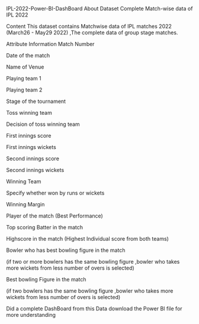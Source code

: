 IPL-2022-Power-BI-DashBoard
About Dataset Complete Match-wise data of IPL 2022

Content This dataset contains Matchwise data of IPL matches 2022 (March26 - May29 2022) ,The complete data of group stage matches.

Attribute Information
Match Number

Date of the match

Name of Venue

Playing team 1

Playing team 2

Stage of the tournament

Toss winning team

Decision of toss winning team

First innings score

First innings wickets

Second innings score

Second innings wickets

Winning Team

Specify whether won by runs or wickets

Winning Margin

Player of the match (Best Performance)

Top scoring Batter in the match

Highscore in the match (Highest Individual score from both teams)

Bowler who has best bowling figure in the match

(if two or more bowlers has the same bowling figure ,bowler who takes more wickets from less number of overs is selected)

Best bowling Figure in the match

(if two bowlers has the same bowling figure ,bowler who takes more wickets from less number of overs is selected)

Did a complete DashBoard from this Data download the Power BI file for more understanding
